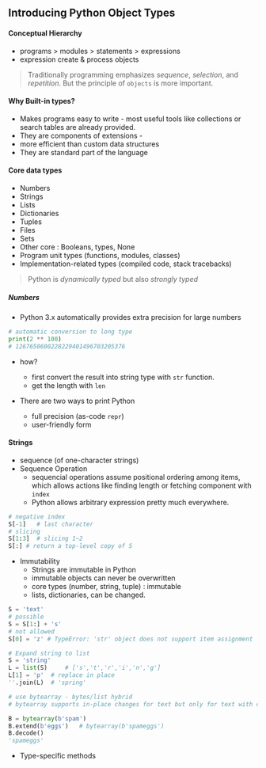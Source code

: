## Introducing Python Object Types

#### Conceptual Hierarchy
* programs > modules > statements > expressions
* expression create & process objects
> Traditionally programming emphasizes *sequence*, *selection*, and *repetition*. But the principle of `objects` is more important.

#### Why Built-in types?
* Makes programs easy to write - most useful tools like collections or search tables are already provided.
* They are components of extensions - 
* more efficient than custom data structures
* They are standard part of the language

#### Core data types
* Numbers
* Strings
* Lists
* Dictionaries
* Tuples
* Files
* Sets
* Other core : Booleans, types, None
* Program unit types (functions, modules, classes)
* Implementation-related types (compiled code, stack tracebacks)

> Python is *dynamically typed* but also *strongly typed*

##### Numbers
* Python 3.x automatically provides extra precision for large numbers
```python
# automatic conversion to long type
print(2 ** 100)
# 1267650600228229401496703205376
```
* how?
    * first convert the result into string type with `str` function.
    * get the length with `len`

* There are two ways to print Python
    * full precision (as-code `repr`)
    * user-friendly form

#### Strings
* sequence (of one-character strings)
* Sequence Operation
    * sequencial operations assume positional ordering among items, which allows actions like finding length or fetching component with `index`
    * Python allows arbitrary expression pretty much everywhere.
```python
# negative index
S[-1]   # last character
# slicing
S[1:3]  # slicing 1~2
S[:] # return a top-level copy of S
```

* Immutability
    * Strings are immutable in Python
    * immutable objects can never be overwritten
    * core types (number, string, tuple) : immutable
    * lists, dictionaries, can be changed.
```python
S = 'text'
# possible
S = S[1:] + 's'
# not allowed
S[0] = 'z' # TypeError: 'str' object does not support item assignment

# Expand string to list
S = 'string'
L = list(S)     # ['s','t','r','i','n','g']
L[1] = 'p'  # replace in place
''.join(L)  # 'spring'

# use bytearray - bytes/list hybrid
# bytearray supports in-place changes for text but only for text with characters 8-bits wide. It is a distinct hybrid of immutable bytes strings and mutable lists

B = bytearray(b'spam')
B.extend(b'eggs')   # bytearray(b'spameggs')
B.decode()
'spameggs'
```

* Type-specific methods